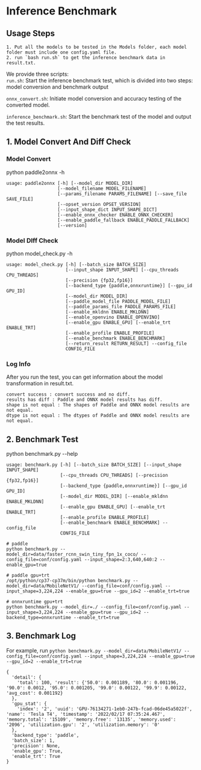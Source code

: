 # Inference Benchmark
## Usage Steps
```
1. Put all the models to be tested in the Models folder, each model folder must include one config.yaml file.
2. run `bash run.sh` to get the inference benchmark data in result.txt.
```

We provide three scripts:  
```run.sh```: Start the inference benchmark test, which is divided into two steps: model conversion and benchmark output  

```onnx_convert.sh```: Initiate model conversion and accuracy testing of the converted model.  

```inference_benchmark.sh```: Start the benchmark test of the model and output the test results.

## 1. Model Convert And Diff Check
### Model Convert
python paddle2onnx -h
```
usage: paddle2onnx [-h] [--model_dir MODEL_DIR]
                   [--model_filename MODEL_FILENAME]
                   [--params_filename PARAMS_FILENAME] [--save_file SAVE_FILE]
                   [--opset_version OPSET_VERSION]
                   [--input_shape_dict INPUT_SHAPE_DICT]
                   [--enable_onnx_checker ENABLE_ONNX_CHECKER]
                   [--enable_paddle_fallback ENABLE_PADDLE_FALLBACK]
                   [--version]
```
### Model DIff Check
python model_check.py -h
```
usage: model_check.py [-h] [--batch_size BATCH_SIZE]
                      [--input_shape INPUT_SHAPE] [--cpu_threads CPU_THREADS]
                      [--precision {fp32,fp16}]
                      [--backend_type {paddle,onnxruntime}] [--gpu_id GPU_ID]
                      [--model_dir MODEL_DIR]
                      [--paddle_model_file PADDLE_MODEL_FILE]
                      [--paddle_params_file PADDLE_PARAMS_FILE]
                      [--enable_mkldnn ENABLE_MKLDNN]
                      [--enable_openvino ENABLE_OPENVINO]
                      [--enable_gpu ENABLE_GPU] [--enable_trt ENABLE_TRT]
                      [--enable_profile ENABLE_PROFILE]
                      [--enable_benchmark ENABLE_BENCHMARK]
                      [--return_result RETURN_RESULT] --config_file
                      CONFIG_FILE
```
### Log Info
After you run the test, you can get information about the model transformation in result.txt.  
```
convert success : convert success and no diff.
results has diff : Paddle and ONNX model results has diff.
shape is not equal : The shapes of Paddle and ONNX model results are not equal.
dtype is not equal : The dtypes of Paddle and ONNX model results are not equal.
```
## 2. Benchmark Test
python benchmark.py --help
```
usage: benchmark.py [-h] [--batch_size BATCH_SIZE] [--input_shape INPUT_SHAPE]
                    [--cpu_threads CPU_THREADS] [--precision {fp32,fp16}]
                    [--backend_type {paddle,onnxruntime}] [--gpu_id GPU_ID]
                    [--model_dir MODEL_DIR] [--enable_mkldnn ENABLE_MKLDNN]
                    [--enable_gpu ENABLE_GPU] [--enable_trt ENABLE_TRT]
                    [--enable_profile ENABLE_PROFILE]
                    [--enable_benchmark ENABLE_BENCHMARK] --config_file
                    CONFIG_FILE
```

```
# paddle
python benchmark.py --model_dir=data/faster_rcnn_swin_tiny_fpn_1x_coco/ --config_file=conf/config.yaml --input_shape=2:3,640,640:2 --enable_gpu=true

# paddle gpu+trt
/opt/python/cp37-cp37m/bin/python benchmark.py --model_dir=data/MobileNetV1/ --config_file=conf/config.yaml --input_shape=3,224,224 --enable_gpu=true --gpu_id=2 --enable_trt=true

# onnxruntime gpu+trt
python benchmark.py --model_dir=./ --config_file=conf/config.yaml --input_shape=3,224,224 --enable_gpu=true --gpu_id=2 --backend_type=onnxruntime --enable_trt=true
```

## 3. Benchmark Log

For example, run ```python benchmark.py --model_dir=data/MobileNetV1/ --config_file=conf/config.yaml --input_shape=3,224,224 --enable_gpu=true --gpu_id=2 --enable_trt=true```

```
{
  'detail': {
    'total': 100, 'result': {'50.0': 0.001189, '80.0': 0.001196, '90.0': 0.0012, '95.0': 0.001205, '99.0': 0.00122, '99.9': 0.00122, 'avg_cost': 0.001192}
  },
  'gpu_stat': {
    'index': '2', 'uuid': 'GPU-76134271-1eb0-247b-fcad-06de45a5022f', 'name': 'Tesla T4', 'timestamp': '2022/02/17 07:35:24.467', 'memory.total': '15109', 'memory.free': '13135', 'memory.used': '2096', 'utilization.gpu': '2', 'utilization.memory': '0'
  },
  'backend_type': 'paddle',
  'batch_size': 1,
  'precision': None,
  'enable_gpu': True,
  'enable_trt': True
}
```
